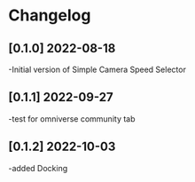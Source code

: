 # Changelog

## [0.1.0] 2022-08-18
-Initial version of Simple Camera Speed Selector
## [0.1.1] 2022-09-27
-test for omniverse community tab
## [0.1.2] 2022-10-03
-added Docking